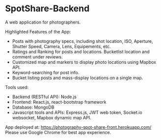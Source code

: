 # SpotShare-Backend
 
A web application for photographers.

Highlighted Features of the App:
- Posts with photography specs, including shot location, ISO, Aperture, Shutter Speed, Camera, Lens, Equipements, etc.
- Ratings and Ranking for posts and locations. Bucketlist location and comment under reviews.
- Customized map and markers to display photo locations using Mapbox API.
- Keyword-searching for post info.
- Bucket listing posts and mass-display locations on a single map.

Tools used:
- Backend (RESTful API): Node.js
- Frontend: React.js, react-bootstrap framework
- Database: MongoDB
- Javascript tools and APIs: Express.js, JWT web token, Socket.io websocket, Mapbox dynamic map API.

App deployed at: https://photography-spot-share-front.herokuapp.com/ 
Please use Google Chrome for best app experience.
